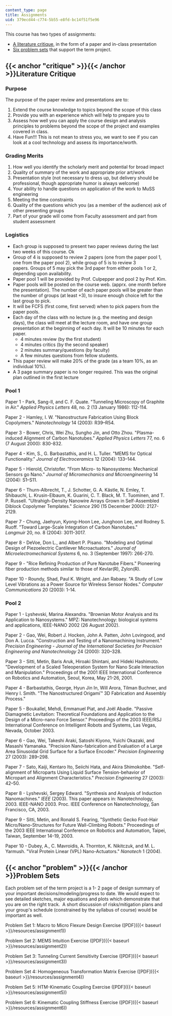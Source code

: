 ```yaml
---
content_type: page
title: Assignments
uid: 379ecd44-c774-5b55-e8fd-bc14f51f5e96
---
```


This course has two types of assignments:

*   [A literature critique](#critique), in the form of a paper and in-class presentation
*   [Six problem sets](#problem) that support the term project.

{{< anchor "critique" >}}{{< /anchor >}}Literature Critique
-----------------------------------------------------------

### Purpose

The purpose of the paper review and presentations are to:

1.  Extend the course knowledge to topics beyond the scope of this class
2.  Provide you with an experience which will help to prepare you to
3.  Assess how well you can apply the course design and analysis principles to problems beyond the scope of the project and examples covered in class.
4.  Have Fun!!! This is not mean to stress you, we want to see if you can look at a cool technology and assess its importance/worth.

### Grading Merits

1.  How well you identify the scholarly merit and potential for broad impact
2.  Quality of summary of the work and appropriate prior art/work
3.  Presentation style (not necessary to dress up, but delivery should be professional, though appropriate humor is always welcome)
4.  Your ability to handle questions on application of the work to MuSS engineering
5.  Meeting the time constraints
6.  Quality of the questions which you (as a member of the audience) ask of other presenting groups
7.  Part of your grade will come from Faculty assessment and part from student assessment

### Logistics

*   Each group is supposed to present two paper reviews during the last two weeks of this course. Ok
*   Group of 4 is supposed to review 2 papers (one from the paper pool 1, one from the paper pool 2), while group of 5 is to review 3 papers. Groups of 5 may pick the 3rd paper from either pools 1 or 2, depending upon availability.
*   Paper pool 1 will be provided by Prof. Culpepper and pool 2 by Prof. Kim.
*   Paper pools will be posted on the course web. (apprx. one month before the presentation). The number of each paper pools will be greater than the number of groups (at least +3), to insure enough choice left for the last group to pick.
*   It will be FCFS (first come, first served) when to pick papers from the paper pools.
*   Each day of the class with no lecture (e.g. the meeting and design days), the class will meet at the lecture room, and have one group presentation at the beginning of each day. It will be 10 minutes for each paper.
    *   4 minutes review (by the first student)
    *   4 minutes critics (by the second speaker)
    *   2 minutes summary/questions (by faculty)
    *   A few minutes questions from fellow students.
*   This paper review will make 20% of the grade (as a team 10%, as an individual 10%).
*   A 3 page summary paper is no longer required. This was the original plan outlined in the first lecture

### Pool 1

Paper 1 - Park, Sang-II, and C. F. Quate. "Tunneling Microscopy of Graphite in Air." _Applied Physics Letters_ 48, no. 2 (13 January 1986): 112-114.

Paper 2 - Hamley, I. W. "Nanostructure Fabrication Using Block Copolymers." _Nanotechnology_ 14 (2003): R39–R54.

Paper 3 - Bower, Chris, Wei Zhu, Sungho Jin, and Otto Zhou. "Plasma-induced Alignment of Carbon Nanotubes." _Applied Physics Letters_ 77, no. 6 (7 August 2000): 830-832.

Paper 4 - Kim, S., G. Barbastathis, and H. L. Tuller. "MEMS for Optical Functionality." _Journal of Electroceramics_ 12 (2004): 133–144.

Paper 5 - Hierold, Christofer. "From Micro- to Nanosystems: Mechanical Sensors go Nano." _Journal of Micromechanics and Microengineering_ 14 (2004): S1–S11.

Paper 6 - Thurn-Albrecht, T., J. Schotter, G. A. Kästle, N. Emley, T. Shibauchi, L. Krusin-Elbaum, K. Guarini, C. T. Black, M. T. Tuominen, and T. P. Russell. "Ultrahigh-Density Nanowire Arrays Grown in Self-Assembled Diblock Copolymer Templates." _Science_ 290 (15 December 2000): 2127-2129.

Paper 7 - Chung, Jaehyun, Kyong-Hoon Lee, Junghoon Lee, and Rodney S. Ruoff. "Toward Large-Scale Integration of Carbon Nanotubes." _Langmuir_ 20, no. 8 (2004): 3011-3017.

Paper 8 - DeVoe, Don L., and Albert P. Pisano. "Modeling and Optimal Design of Piezoelectric Cantilever Microactuators." _Journal of Microelectromechanical Systems_ 6, no. 3 (September 1997): 266-270.

Paper 9 - "Rice Refining Production of Pure Nanotube Fibers." Pioneering fiber production methods similar to those of Kevlar(R), Zylon(R).

Paper 10 - Roundy, Shad, Paul K. Wright, and Jan Rabaey. "A Study of Low Level Vibrations as a Power Source for Wireless Sensor Nodes." _Computer Communications_ 20 (2003): 1-14.

### Pool 2

Paper 1 - Lyshevski, Marina Alexandra. "Brownian Motor Analysis and its Application to Nanosystems." MPZ: Nanotechnology: biological systems and applications, IEEE-NANO 2002 (26 August 2002).

Paper 2 - Gao, Wei, Robert J. Hocken, John A. Patten, John Lovingood, and Don A. Lucca. "Construction and Testing of a Nanomachining Instrument." _Precision Engineering - Journal_ _of the International Societies for Precision Engineering and Nanotechnology_ 24 (2000): 320–328.

Paper 3 - Sitti, Metin, Baris Aruk, Hiroaki Shintani, and Hideki Hashimoto. "Development of a Scaled Teleoperation System for Nano Scale Interaction and Manipulation." Proceedings of the 2001 IEEE International Conference on Robotics and Automation, Seoul, Korea, May 21-26, 2001.

Paper 4 - Barbastathis, George, Hyun Jin In, Will Arora, Tilman Buchner, and Henry I. Smith. "The Nanostructured Origami™ 3D Fabrication and Assembly Process."

Paper 5 - Boukallel, Mehdi, Emmanuel Piat, and Joël Abadie. "Passive Diamagnetic Levitation: Theoretical Foundations and Application to the Design of a Micro-nano Force Sensor." Proceedings of the 2003 IEEE/RSJ International Conference on Intelligent Robots and Systems, Las Vegas, Nevada, October 2003.

Paper 6 - Gao, Wei, Takeshi Araki, Satoshi Kiyono, Yuichi Okazaki, and Masashi Yamanaka. "Precision Nano-fabrication and Evaluation of a Large Area Sinusoidal Grid Surface for a Surface Encoder." _Precision Engineering_ 27 (2003): 289–298.

Paper 7 - Sato, Kaiji, Kentaro Ito, Seiichi Hata, and Akira Shimokohbe. "Self-alignment of Microparts Using Liquid Surface Tension-behavior of Micropart and Alignment Characteristics." _Precision Engineering_ 27 (2003): 42–50.

Paper 8 - Lyshevski, Sergey Edward. "Synthesis and Analysis of Induction Nanomachines." _IEEE_ (2003). This paper appears in: Nanotechnology, 2003. IEEE-NANO 2003. Proc. IEEE Conference on Nanotechnology, San Francisco, CA, 2003.

Paper 9 - Sitti, Metin, and Ronald S. Fearing, "Synthetic Gecko Foot-Hair Micro/Nano-Structures for Future Wall-Climbing Robots." Proceedings of the 2003 IEEE International Conference on Robotics and Automation, Taipei, Taiwan, September 14-19, 2003.

Paper 10 - Dubey, A., C. Mavroidis, A. Thornton, K. Nikitczuk, and M. L. Yarmush. "Viral Protein Linear (VPL) Nano-Actuators." _Nanotech_ 1 (2004).

{{< anchor "problem" >}}{{< /anchor >}}Problem Sets
---------------------------------------------------

Each problem set of the term project is a 1- 2 page of design summary of your important decisions/modeling/progress to date. We would expect to see detailed sketches, major equations and plots which demonstrate that you are on the right track.  A short discussion of risks/mitigation plans and your group's schedule (constrained by the syllabus of course) would be important as well.

Problem Set 1: Macro to Micro Flexure Design Exercise ([PDF]({{< baseurl >}}/resources/assignment1))

Problem Set 2: MEMS Intuition Exercise ([PDF]({{< baseurl >}}/resources/assignment2))

Problem Set 3: Tunneling Current Sensitivity Exercise ([PDF]({{< baseurl >}}/resources/assignment3))

Problem Set 4: Homogeneous Transformation Matrix Exercise ([PDF]({{< baseurl >}}/resources/assignment4))

Problem Set 5: HTM-Kinematic Coupling Exercise ([PDF]({{< baseurl >}}/resources/assignment5))

Problem Set 6: Kinematic Coupling Stiffness Exercise ([PDF]({{< baseurl >}}/resources/assignment6))